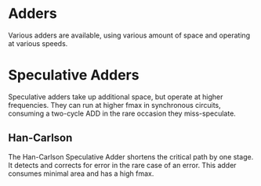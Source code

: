 Adders
======

Various adders are available, using various amount of space and operating
at various speeds.

# Speculative Adders

Speculative adders take up additional space, but operate at higher frequencies.
They can run at higher fmax in synchronous circuits, consuming a two-cycle
ADD in the rare occasion they miss-speculate.

## Han-Carlson

The Han-Carlson Speculative Adder shortens the critical path by one stage.  It
detects and corrects for error in the rare case of an error.  This adder
consumes minimal area and has a high fmax.
